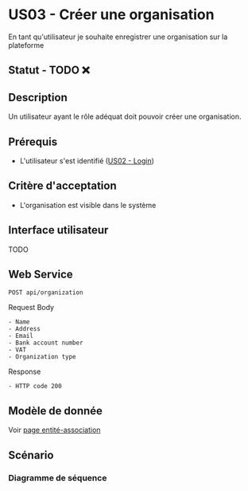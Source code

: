 # US03 - Créer une organisation

En tant qu'utilisateur je souhaite enregistrer une organisation sur la plateforme

## Statut - TODO ❌

## Description

Un utilisateur ayant le rôle adéquat doit pouvoir créer une organisation.

## Prérequis

- L'utilisateur s'est identifié ([US02 - Login](./us-02-login.md))

## Critère d'acceptation

- L'organisation est visible dans le système

## Interface utilisateur

TODO

## Web Service

`POST api/organization`

Request Body
```
- Name
- Address
- Email
- Bank account number
- VAT
- Organization type
```

Response
```
- HTTP code 200
```

## Modèle de donnée

Voir [page entité-association](../entity-relationship.md)

## Scénario

### Diagramme de séquence